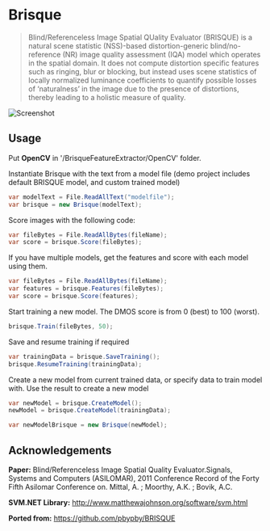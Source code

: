 # Brisque
> Blind/Referenceless Image Spatial QUality Evaluator (BRISQUE) is a natural scene statistic (NSS)-based distortion-generic blind/no-reference (NR) image quality assessment (IQA) model which operates in the spatial domain. It does not compute distortion specific features such as ringing, blur or blocking, but instead uses scene statistics of locally normalized luminance coefficients to quantify possible losses of ‘naturalness’ in the image due to the presence of distortions, thereby leading to a holistic measure of quality.

![Screenshot](http://mchall.github.io/Images/Brisque/screen.png)

## Usage ##

Put **OpenCV** in '/BrisqueFeatureExtractor/OpenCV' folder. 

Instantiate Brisque with the text from a model file (demo project includes default BRISQUE model, and custom trained model)

```C#
var modelText = File.ReadAllText("modelfile");
var brisque = new Brisque(modelText);
```

Score images with the following code:

```C#
var fileBytes = File.ReadAllBytes(fileName);
var score = brisque.Score(fileBytes);
```

If you have multiple models, get the features and score with each model using them.

```C#
var fileBytes = File.ReadAllBytes(fileName);
var features = brisque.Features(fileBytes);
var score = brisque.Score(features);
```

Start training a new model. The DMOS score is from 0 (best) to 100 (worst).

```C#
brisque.Train(fileBytes, 50);
```

Save and resume training if required

```C#
var trainingData = brisque.SaveTraining();
brisque.ResumeTraining(trainingData);
```

Create a new model from current trained data, or specify data to train model with.
Use the result to create a new model

```C#
var newModel = brisque.CreateModel();
newModel = brisque.CreateModel(trainingData);

var newModelBrisque = new Brisque(newModel);
```

## Acknowledgements ##
**Paper:**
Blind/Referenceless Image Spatial Quality Evaluator.Signals, Systems and Computers (ASILOMAR), 2011 Conference Record of the Forty Fifth Asilomar Conference on. Mittal, A. ; Moorthy, A.K. ; Bovik, A.C.

**SVM.NET Library:**
http://www.matthewajohnson.org/software/svm.html

**Ported from:**
https://github.com/pbypby/BRISQUE
